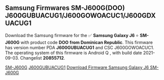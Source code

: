 <h2>Samsung Firmwares SM-J600G(DOO) J600GUBUACUG1/J600GOWOACUC1/J600GDXUACUG1</h2>
Download the Samsung firmware for the ✅ <strong>Samsung Galaxy J6 </strong> ⭐ <strong>SM-J600G</strong> with product code <strong>DOO</strong> <strong> from Dominican Republic</strong>. This firmware has version number PDA <strong>J600GUBUACUG1</strong> and CSC J600GOWOACUC1. The operating system of this firmware is Android Q , with build date 2021-09-03. Changelist <strong>20855712</strong>.


[SM-J600G](https://samfirm.shop/samsung/model/SM-J600G)
[J600GUBUACUG1](https://samfirm.shop/samsung/pda/J600GUBUACUG1)
[Download Firmware Samsung Galaxy J6 SM-J600G](https://samfirm.shop/samsung/firmware/452634)
